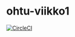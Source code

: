# ohtu-viikko1

[![CircleCI](https://circleci.com/gh/kymcoscooters/ohtu-viikko1.svg?style=svg)](https://circleci.com/gh/kymcoscooters/ohtu-viikko1)
